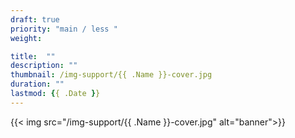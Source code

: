 ```yaml
---
draft: true
priority: "main / less "
weight:

title:  ""
description: ""
thumbnail: /img-support/{{ .Name }}-cover.jpg
duration: ""
lastmod: {{ .Date }}
---
```


{{< img src="/img-support/{{ .Name }}-cover.jpg" alt="banner">}}
